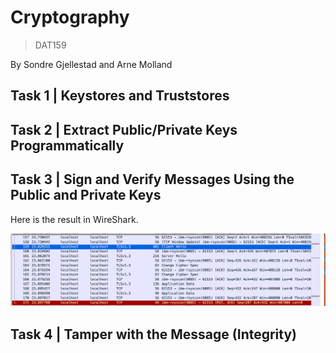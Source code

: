 # Cryptography

> DAT159

By Sondre Gjellestad and Arne Molland

## Task 1 | Keystores and Truststores

## Task 2 | Extract Public/Private Keys Programmatically

## Task 3 | Sign and Verify Messages Using the Public and Private Keys

Here is the result in WireShark.

![Image](images/task3.png)

## Task 4 | Tamper with the Message (Integrity)
